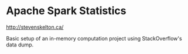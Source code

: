# Apache Spark Statistics
<http://stevenskelton.ca/>

Basic setup of an in-memory computation project using StackOverflow's data dump.
